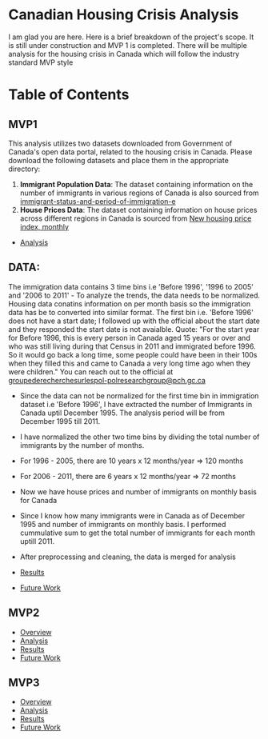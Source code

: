 # Canadian Housing Crisis Analysis

I am glad you are here. Here is a brief breakdown of the project's scope. It is still under construction and MVP 1 is completed. There will be multiple analysis for the housing crisis in Canada which will follow the industry standard MVP style

# Table of Contents

## MVP1

This analysis utilizes two datasets downloaded from Government of Canada's open data portal, related to the housing crisis in Canada. Please download the following datasets and place them in the appropriate directory:
1. **Immigrant Population Data**: The dataset containing information on the number of immigrants in various regions of Canada is also sourced from [immigrant-status-and-period-of-immigration-e](https://open.canada.ca/data/en/dataset/9adddd8a-e15b-497c-86af-641457a78bea/resource/255012de-7f8a-4f5e-b62a-bc438dc89543)
2. **House Prices Data**: The dataset containing information on house prices across different regions in Canada is sourced from [New housing price index, monthly](https://open.canada.ca/data/en/dataset/324befd1-893b-42e6-bece-6d30af3dd9f1)

- [Analysis](#mvp1-analysis)

## DATA: 
The immigration data contains 3 time bins i.e 'Before 1996', '1996 to 2005' and '2006 to 2011' -  To analyze the trends, the data needs to be normalized. Housing data conatins information on per month basis so the immigration data has be to converted into similar format. The first bin i.e. 'Before 1996' does not have a start date; I followed up with the official about the start date and they responded the start date is not avaialble. Quote: "For the start year for Before 1996, this is every person in Canada aged 15 years or over and who was still living during that Census in 2011 and immigrated before 1996. So it would go back a long time, some people could have been in their 100s when they filled this and came to Canada a very long time ago when they were children." You can reach out to the official at groupederecherchesurlespol-polresearchgroup@pch.gc.ca

- Since the data can not be normalized for the first time bin in immigration dataset i.e 'Before 1996', I have extracted the number of Immigrants in Canada uptil December 1995. The analysis period will be from December 1995 till 2011. 
- I have normalized the other two time bins by dividing the total number of immigrants by the number of months.
- For 1996 - 2005, there are 10 years x 12 months/year => 120 months
- For 2006 - 2011, there are 6 years x 12 months/year => 72 months
- Now we have house prices and number of immigrants on monthly basis for Canada
- Since I know how many immigrants were in Canada as of December 1995 and number of immigrants on monthly basis. I performed cummulative sum to get the total number of immigrants for each month uptill 2011. 
- After preprocessing and cleaning, the data is merged for analysis

  
- [Results](#mvp1-results)



- [Future Work](#mvp1-future-work)

## MVP2
- [Overview](#mvp2-overview)
- [Analysis](#mvp2-analysis)
- [Results](#mvp2-results)
- [Future Work](#mvp2-future-work)

## MVP3
- [Overview](#mvp3-overview)
- [Analysis](#mvp3-analysis)
- [Results](#mvp3-results)
- [Future Work](#mvp3-future-work)
